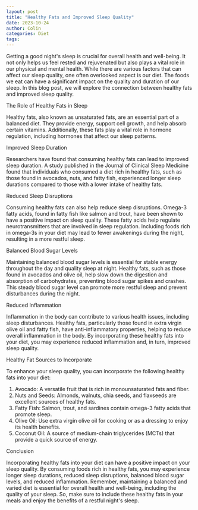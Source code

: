 ```yaml
---
layout: post
title: "Healthy Fats and Improved Sleep Quality"
date: 2023-10-24
author: Colin
categories: Diet
tags: 
---
```


Getting a good night's sleep is crucial for overall health and well-being. It not only helps us feel rested and rejuvenated but also plays a vital role in our physical and mental health. While there are various factors that can affect our sleep quality, one often overlooked aspect is our diet. The foods we eat can have a significant impact on the quality and duration of our sleep. In this blog post, we will explore the connection between healthy fats and improved sleep quality.

The Role of Healthy Fats in Sleep

Healthy fats, also known as unsaturated fats, are an essential part of a balanced diet. They provide energy, support cell growth, and help absorb certain vitamins. Additionally, these fats play a vital role in hormone regulation, including hormones that affect our sleep patterns.

Improved Sleep Duration

Researchers have found that consuming healthy fats can lead to improved sleep duration. A study published in the Journal of Clinical Sleep Medicine found that individuals who consumed a diet rich in healthy fats, such as those found in avocados, nuts, and fatty fish, experienced longer sleep durations compared to those with a lower intake of healthy fats.

Reduced Sleep Disruptions

Consuming healthy fats can also help reduce sleep disruptions. Omega-3 fatty acids, found in fatty fish like salmon and trout, have been shown to have a positive impact on sleep quality. These fatty acids help regulate neurotransmitters that are involved in sleep regulation. Including foods rich in omega-3s in your diet may lead to fewer awakenings during the night, resulting in a more restful sleep.

Balanced Blood Sugar Levels

Maintaining balanced blood sugar levels is essential for stable energy throughout the day and quality sleep at night. Healthy fats, such as those found in avocados and olive oil, help slow down the digestion and absorption of carbohydrates, preventing blood sugar spikes and crashes. This steady blood sugar level can promote more restful sleep and prevent disturbances during the night.

Reduced Inflammation

Inflammation in the body can contribute to various health issues, including sleep disturbances. Healthy fats, particularly those found in extra virgin olive oil and fatty fish, have anti-inflammatory properties, helping to reduce overall inflammation in the body. By incorporating these healthy fats into your diet, you may experience reduced inflammation and, in turn, improved sleep quality.

Healthy Fat Sources to Incorporate

To enhance your sleep quality, you can incorporate the following healthy fats into your diet:

1. Avocado: A versatile fruit that is rich in monounsaturated fats and fiber.
2. Nuts and Seeds: Almonds, walnuts, chia seeds, and flaxseeds are excellent sources of healthy fats.
3. Fatty Fish: Salmon, trout, and sardines contain omega-3 fatty acids that promote sleep.
4. Olive Oil: Use extra virgin olive oil for cooking or as a dressing to enjoy its health benefits.
5. Coconut Oil: A source of medium-chain triglycerides (MCTs) that provide a quick source of energy.

Conclusion

Incorporating healthy fats into your diet can have a positive impact on your sleep quality. By consuming foods rich in healthy fats, you may experience longer sleep durations, reduced sleep disruptions, balanced blood sugar levels, and reduced inflammation. Remember, maintaining a balanced and varied diet is essential for overall health and well-being, including the quality of your sleep. So, make sure to include these healthy fats in your meals and enjoy the benefits of a restful night's sleep.